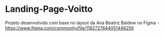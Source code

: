 # Landing-Page-Voitto

Projeto desenvolvido com base no layout da Ana Beatriz Baldow no Figma - https://www.figma.com/community/file/1182727644051448259
